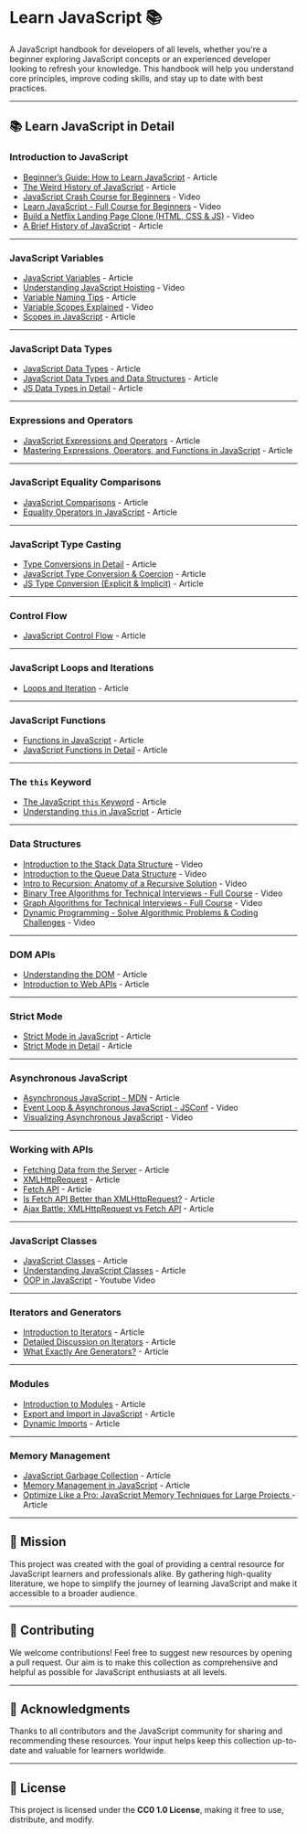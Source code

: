 # **Learn JavaScript 📚**

A JavaScript handbook for developers of all levels, whether you're a beginner exploring JavaScript concepts or an experienced developer looking to refresh your knowledge. This handbook will help you understand core principles, improve coding skills, and stay up to date with best practices.

---

## **📚 Learn JavaScript in Detail**

### **Introduction to JavaScript**

- [Beginner’s Guide: How to Learn JavaScript](https://www.freecodecamp.org/news/how-to-learn-javascript-effectively/) - Article
- [The Weird History of JavaScript](https://dev.to/codediodeio/the-weird-history-of-javascript-2bnb) - Article
- [JavaScript Crash Course for Beginners](https://www.youtube.com/watch?v=hdI2bqOjy3c&t=2s) - Video
- [Learn JavaScript - Full Course for Beginners](https://www.youtube.com/watch?v=PkZNo7MFNFg) - Video
- [Build a Netflix Landing Page Clone (HTML, CSS & JS)](https://www.youtube.com/watch?v=P7t13SGytRk&t=22s) - Video
- [A Brief History of JavaScript](https://roadmap.sh/guides/history-of-javascript) - Article

---

### **JavaScript Variables**

- [JavaScript Variables](https://javascript.info/variables) - Article
- [Understanding JavaScript Hoisting](https://www.youtube.com/watch?v=EvfRXyKa_GI) - Video
- [Variable Naming Tips](https://www.codeguage.com/courses/js/variables#Tips_for_naming_variables) - Article
- [Variable Scopes Explained](https://www.youtube.com/watch?v=_E96W6ivHng) - Video
- [Scopes in JavaScript](https://www.w3schools.com/js/js_scope.asp) - Article

---

### **JavaScript Data Types**

- [JavaScript Data Types](https://www.codeguage.com/courses/js/data-types) - Article
- [JavaScript Data Types and Data Structures](https://developer.mozilla.org/en-US/docs/Web/JavaScript/Data_structures) - Article
- [JS Data Types in Detail](https://javascript.info/types) - Article

---

### **Expressions and Operators**

- [JavaScript Expressions and Operators](https://developer.mozilla.org/en-US/docs/Web/JavaScript/Guide/Expressions_and_operators) - Article
- [Mastering Expressions, Operators, and Functions in JavaScript](https://medium.com/@bartzalewski/mastering-expressions-operators-and-functions-in-javascript-b352b5ea67d8) - Article



---

### **JavaScript Equality Comparisons**

- [JavaScript Comparisons](https://www.w3schools.com/js/js_comparisons.asp) - Article
- [Equality Operators in JavaScript](https://developer.mozilla.org/en-US/docs/Web/JavaScript/Reference/Operators#equality_operators) - Article


---

### **JavaScript Type Casting**

- [Type Conversions in Detail](https://javascript.info/type-conversions) - Article
- [JavaScript Type Conversion & Coercion](https://medium.com/@mila.mirovic98/javascript-fundamentals-type-conversion-coercion-8bbba10c9925) - Article
- [JS Type Conversion (Explicit & Implicit)](https://www.freecodecamp.org/news/coercion-and-type-conversion-in-javascript/) - Article

---

### **Control Flow**

- [JavaScript Control Flow](https://developer.mozilla.org/en-US/docs/Glossary/Control_flow) - Article

---

### **JavaScript Loops and Iterations**

- [Loops and Iteration](https://developer.mozilla.org/en-US/docs/Web/JavaScript/Guide/Loops_and_iteration) - Article

---

### **JavaScript Functions**

- [Functions in JavaScript](https://developer.mozilla.org/en-US/docs/Web/JavaScript/Guide/Functions) - Article
- [JavaScript Functions in Detail](https://www.codeguage.com/courses/js/functions-basics) - Article

---

### **The `this` Keyword**

- [The JavaScript `this` Keyword](https://www.w3schools.com/js/js_this.asp) - Article
- [Understanding `this` in JavaScript](https://developer.mozilla.org/en-US/docs/Web/JavaScript/Reference/Operators/this) - Article

---

### **Data Structures**

- [Introduction to the Stack Data Structure](https://www.youtube.com/watch?v=4F-BnR2XwqU) - Video
- [Introduction to the Queue Data Structure](https://www.youtube.com/watch?v=GRA_3Ppl2ZI) - Video
- [Intro to Recursion: Anatomy of a Recursive Solution](https://www.youtube.com/watch?v=yBWlPte6FhA) - Video
- [Binary Tree Algorithms for Technical Interviews - Full Course](https://www.youtube.com/watch?v=fAAZixBzIAI) - Video
- [Graph Algorithms for Technical Interviews - Full Course](https://www.youtube.com/watch?v=tWVWeAqZ0WU) - Video
- [Dynamic Programming - Solve Algorithmic Problems & Coding Challenges](https://www.youtube.com/watch?v=oBt53YbR9Kk) - Video

---

### **DOM APIs**

- [Understanding the DOM](https://developer.mozilla.org/en-US/docs/Web/API/Document_Object_Model) - Article
- [Introduction to Web APIs](https://www.w3schools.com/js/js_api_intro.asp) - Article

---

### **Strict Mode**

- [Strict Mode in JavaScript](https://javascript.info/strict-mode) - Article
- [Strict Mode in Detail](https://developer.mozilla.org/en-US/docs/Web/JavaScript/Reference/Strict_mode) - Article

---

### **Asynchronous JavaScript**

- [Asynchronous JavaScript - MDN](https://developer.mozilla.org/en-US/docs/Learn/JavaScript/Asynchronous/Introducing) - Article
- [Event Loop & Asynchronous JavaScript - JSConf](https://www.youtube.com/watch?v=8aGhZQkoFbQ) - Video
- [Visualizing Asynchronous JavaScript](https://www.youtube.com/watch?v=eiC58R16hb8) - Video

---

### **Working with APIs**

- [Fetching Data from the Server](https://developer.mozilla.org/en-US/docs/Learn/JavaScript/Client-side_web_APIs/Fetching_data) - Article
- [XMLHttpRequest](https://developer.mozilla.org/en-US/docs/Web/API/XMLHttpRequest) - Article
- [Fetch API](https://developer.mozilla.org/en-US/docs/Web/API/Fetch_API) - Article
- [Is Fetch API Better than XMLHttpRequest?](https://medium.com/beginners-guide-to-mobile-web-development/the-fetch-api-2c962591f5c) - Article
- [Ajax Battle: XMLHttpRequest vs Fetch API](https://blog.openreplay.com/ajax-battle-xmlhttprequest-vs-fetch/) - Article

---

### **JavaScript Classes**

- [JavaScript Classes](https://javascript.info/classes) - Article
- [Understanding JavaScript Classes](https://developer.mozilla.org/en-US/docs/Web/JavaScript/Reference/Classes) - Article
- [OOP in JavaScript](https://youtu.be/PFmuCDHHpwk?si=pSxL0KJg0fH48Obu) - Youtube Video

---

### **Iterators and Generators**

- [Introduction to Iterators](https://www.codeguage.com/courses/advanced-js/iteration-introduction) - Article
- [Detailed Discussion on Iterators](https://www.codeguage.com/courses/advanced-js/iteration-iterators) - Article
- [What Exactly Are Generators?](https://www.codeguage.com/courses/advanced-js/iteration-generators) - Article

---

### **Modules**

- [Introduction to Modules](https://javascript.info/modules-intro) - Article
- [Export and Import in JavaScript](https://javascript.info/import-export) - Article
- [Dynamic Imports](https://javascript.info/modules-dynamic-imports) - Article

---

### **Memory Management**

- [JavaScript Garbage Collection](https://javascript.info/garbage-collection) - Article
- [Memory Management in JavaScript](https://developer.mozilla.org/en-US/docs/Web/JavaScript/Memory_management) - Article
- [Optimize Like a Pro: JavaScript Memory Techniques for Large Projects ](https://dev.to/chintanonweb/optimize-like-a-pro-javascript-memory-techniques-for-large-projects-j22) - Article

---

## **🎯 Mission**

This project was created with the goal of providing a central resource for JavaScript learners and professionals alike. By gathering high-quality literature, we hope to simplify the journey of learning JavaScript and make it accessible to a broader audience.

---

## **🤝 Contributing**

We welcome contributions! Feel free to suggest new resources by opening a pull request. Our aim is to make this collection as comprehensive and helpful as possible for JavaScript enthusiasts at all levels.

---

## **🙏 Acknowledgments**

Thanks to all contributors and the JavaScript community for sharing and recommending these resources. Your input helps keep this collection up-to-date and valuable for learners worldwide.

---

## **📜 License**

This project is licensed under the **CC0 1.0 License**, making it free to use, distribute, and modify.
